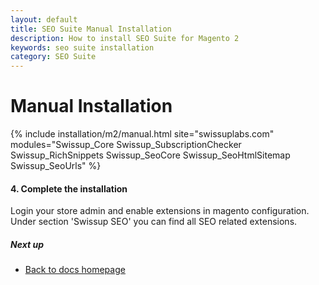 ```yaml
---
layout: default
title: SEO Suite Manual Installation
description: How to install SEO Suite for Magento 2
keywords: seo suite installation
category: SEO Suite
---
```


# Manual Installation

{% include installation/m2/manual.html site="swissuplabs.com" modules="Swissup_Core Swissup_SubscriptionChecker Swissup_RichSnippets Swissup_SeoCore Swissup_SeoHtmlSitemap Swissup_SeoUrls" %}

#### 4. Complete the installation

Login your store admin and enable extensions in magento configuration. Under section 'Swissup SEO' you can find all SEO related extensions.

##### Next up

 -  [Back to docs homepage](/m2/extensions/seo-suite)
